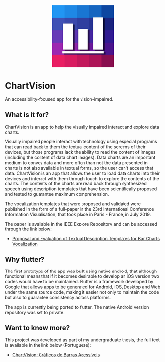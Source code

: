 <p align="center">
  <img src="res/icon/icon_highres.png" width="200" title="hover text">
</p>

# ChartVision

An accessibility-focused app for the vision-impaired.

## What is it for?

ChartVision is an app to help the visually impaired interact and explore data charts.

Visually impaired people interact with technology using especial programs that can read back to them the textual content of the screens of their devices, but those programs lack the ability to read the content of images (including the content of data chart images).
Data charts are an important medium to convey data and more often than not the data presented in charts is not also available in textual forms, so the user can't access that data. ChartVision is an app that allows the user to load data charts into their devices and interact with them through touch to explore the contents of the charts. The contents of the charts are read back through synthesized speech using description templates that have been scientifically proposed and tested to guarantee maximum comprehension. 

The vocalization templates that were proposed and validated were published in the form of a full-paper in the 23rd International Conference Information Visualisation, that took place in Paris - France, in July 2019.

The paper is available in the IEEE Explore Repository and can be accessed through the link below:
 - [Proposal and Evaluation of Textual Description Templates for Bar Charts Vocalization](https://github.com/AlanTas/ChartVision_flutter/raw/master/Monografia%20-%20Alan_Trindade.pdf)


## Why flutter?

The first prototype of the app was built using native android, that although functional means that if it becomes desirable to develop an iOS version two codes would have to be maintained. 
Flutter is a framework developed by Google that allows apps to be generated for Android, iOS, Desktop and Web under the same source code, making it easier not only to maintain the code but also to guarantee consistency across platforms.

The app is currently being ported to flutter. The native Android version repository was set to private.

## Want to know more?

This project was developed as part of my undergraduate thesis, the full text is available in the link below (Portuguese):
 - [ChartVision: Gráficos de Barras Acessíveis](https://ieeexplore.ieee.org/document/8812129)

